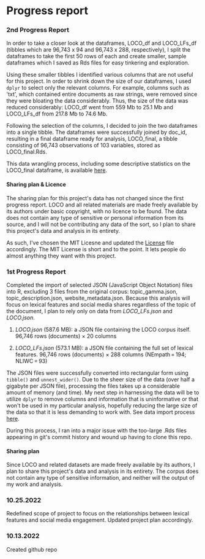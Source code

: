 # Progress report

### 2nd Progress Report 

In order to take a closer look at the dataframes, LOCO_df and LOCO_LFs_df (tibbles which are 96,743 x 94 and 96,743 x 288, respectively), I split the dataframes to take the first 50 rows of each and create smaller, sample dataframes which I saved as Rds files for easy tinkering and exploration. 

Using these smaller tibbles I identified various columns that are not useful for this project. In order to shrink down the size of our dataframes, I used `dplyr` to select only the relevant columns. For example, columns such as 'txt', which contained entire documents as raw strings, were removed since they were bloating the data considerably. Thus, the size of the data was reduced considerably: LOCO_df went from 559 Mb to 25.1 Mb and LOCO_LFs_df from 217.8 Mb to 74.6 Mb.

Following the selection of the columns, I decided to join the two dataframes into a single tibble. The dataframes were successfully joined by doc_id, resulting in a final dataframe ready for analysis, LOCO_final, a tibble consisting of 96,743 observations of 103 variables, stored as LOCO_final.Rds. 

This data wrangling process, including some descriptive statistics on the LOCO_final dataframe, is available [here](data/data_wrangling.md).

#### Sharing plan & Licence

The sharing plan for this project's data has not changed since the first progress report. LOCO and all related materials are made freely available by its authors under basic copyright, with no licence to be found. The data does not contain any type of sensitive or personal information from its source, and I will not be contributing any data of the sort, so I plan to share this project's data and analysis in its entirety. 

As such, I've chosen the MIT Licesne and updated the [License](/LICENSE) file accordingly. The MIT License is short and to the point. It lets people do almost anything they want with this project. 

### 1st Progress Report 

Completed the import of selected JSON (JavaScript Object Notation) files into R, excluding 3 files from the original corpus: topic_gamma.json, topic_description.json, website_metadata.json. Because this analysis will focus on lexical features and social media shares regardless of the topic of the document, I plan to rely only on data from *LOCO_LFs.json* and *LOCO.json*.

1. *LOCO.json* (587.6 MB): a JSON file containing the LOCO corpus itself. 96,746 rows (documents) × 20 columns 

1. *LOCO_LFs.json* (573.1 MB): a JSON file containing the full set of lexical features. 96,746 rows (documents) × 288 columns (NEmpath = 194; NLIWC = 93)

The JSON files were successfully converted into rectangular form using `tibble()` and `unnest_wider()`. Due to the sheer size of the data (over half a gigabyte per JSON file), processing the files takes up a considerable amount of memory (and time). My next step in harnessing the data will be to utilize `dplyr` to remove columns and information that is uninformative or that won't be used in my particular analysis, hopefully reducing the large size of the data so that it is less demanding to work with. See data import process [here](data/data_import.md).  

During this process, I ran into a major issue with the too-large .Rds files appearing in git's commit history and wound up having to clone this repo.

#### Sharing plan
Since LOCO and related datasets are made freely available by its authors, I plan to share this project's data and analysis in its entirety. The corpus does not contain any type of sensitive information, and neither will the output of my work and analysis.

### 10.25.2022

Redefined scope of project to focus on the relationships between lexical features and social media engagement. 
Updated project plan accordingly. 

### 10.13.2022

Created github repo

